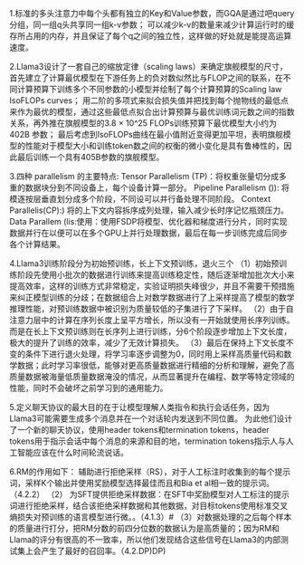 1.标准的多头注意力中每个头都有独立的Key和Value参数，而GQA是通过吧query分组，同一组q头共享同一组k-v参数；
可以减少k-v的数量来减少计算运行时的缓存所占用的内存，并且保证了每个q之间的独立性，这样做的好处就是能提高运算速度。

2.Llama3设计了一套自己的缩放定律（scaling laws）来确定旗舰模型的尺寸，首先建立了计算最优模型在下游任务上的负对数似然比与FLOP之间的联系，在不同计算预算下训练多个不同参数的小模型并绘制了每个计算预算的Scaling law IsoFLOPs curves；
用二阶的多项式来拟合损失值并把找到每个抛物线的最低点来作为最优的模型，通过这些最低点拟合出计算预算与最优训练词元数之间的指数关系，再外推在旗舰模型的3.8 × 10^25 FLOPs训练预算下最优模型大小约为 402B 参数；
最后考虑到IsoFLOPs曲线在最小值附近变得更加平坦，表明旗舰模型的性能对于模型大小和训练token数之间的权衡的微小变化是具有鲁棒性的，因此最后训练一个具有405B参数的旗舰模型。

3.四种 parallelism 的主要特点:
Tensor Parallelism (TP)：将权重张量切分成多重的数据块分到不同设备上，每个设备计算一部分。
Pipeline Parallelism ()):	将模逐按层垂直划分成多个阶段，不同设可以并行备处理不同阶段。
Context Parallelis(CP):)	将的上下文内容拆序成列处理，输入减少长时序记忆瓶颈压力。
Data Parallem (lis:使用：使用FSDP将模型、优化器和梯度进行分片，同时实现数据并行在以便可以在多个GPU上并行处理数据，最后在每一步训练完成后同步各个计算结果。

4.Llama3训练阶段分为初始预训练，长上下文预训练，退火三个
（1）初始预训练阶段先使用小批次的数据进行训练来提高训练稳定性，随后逐渐增加批次大小来提高效率，这样的训练方式非常稳定，实验证明损失峰很少，并且不需要干预措施来纠正模型训练的分歧；在数据组合上对数学数据进行了上采样提高了模型的数学推理性能，对预训练数据中被识别为质量较低的子集进行了下采样。
（2）由于自注意力层中的计算在序列长度上呈平方增长，所以没有一开始就使用长序列训练。而是在长上下文预训练则在长序列上进行训练，分6个阶段逐步增加上下文长度，极大的提升了训练的效率，减少了无效计算损失。
（3）最后在保持上下文长度不变的条件下进行退火处理，将学习率逐步调整为0，同时用上采样高质量代码和数学数据；此时学习率很低，能够对更高质量数据进行精细的分析和理解，避免了高质量数据被海量低质量数据淹没的情况，从而显著提升在编程、数学等特定领域的性能，同时不会破坏之前学习到的通用能力。

5.定义聊天协议的最大目的在于让模型理解人类指令和执行会话任务，因为Llama3可能需要生成多个消息并在一个对话轮内发送到不同位置。
为此他们设计了一个新的聊天协议，使用header tokens和termination tokens，header tokens用于指示会话中每个消息的来源和目的地，termination tokens指示人与人工智能应该在什么时间轮流说话。

6.RM的作用如下：
辅助进行拒绝采样（RS），对于人工标注时收集到的每个提示词，采样K个输出并使用奖励模型选择最佳而且和Bia et al相一致的提示词。（4.2.2）（2）
为SFT提供拒绝采样数据：在SFT中奖励模型对人工标注的提示词进行拒绝采样，结合该拒绝采样数据和其他数据，对目标tokens使用标准交叉熵损失对预训练的语言模型进行微。。（4.1.3）# （3）对数据处理的之后每个样本的质量进行打分，把RM分数的前四分位数的数据认为是高质量的；因为RM和Llama的评分有很高的不一致率，所以他们发现结合这些信号在Llama3的内部测试集上会产生了最好的召回率。（4.2.DP)DP)
